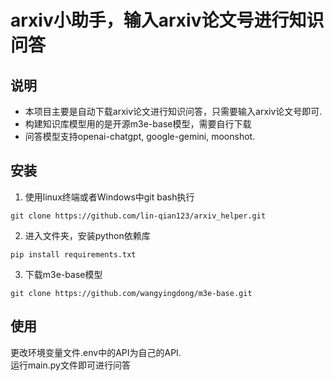 # arxiv小助手，输入arxiv论文号进行知识问答

## 说明
- 本项目主要是自动下载arxiv论文进行知识问答，只需要输入arxiv论文号即可.
- 构建知识库模型用的是开源m3e-base模型，需要自行下载
- 问答模型支持openai-chatgpt, google-gemini, moonshot.

## 安装
1. 使用linux终端或者Windows中git bash执行  
```
git clone https://github.com/lin-qian123/arxiv_helper.git
```
2. 进入文件夹，安装python依赖库  
```
pip install requirements.txt
```
3. 下载m3e-base模型
```
git clone https://github.com/wangyingdong/m3e-base.git
```
## 使用
更改环境变量文件.env中的API为自己的API.    
运行main.py文件即可进行问答



